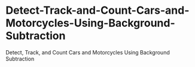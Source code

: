 # Detect-Track-and-Count-Cars-and-Motorcycles-Using-Background-Subtraction
Detect, Track, and Count Cars and Motorcycles Using Background Subtraction

